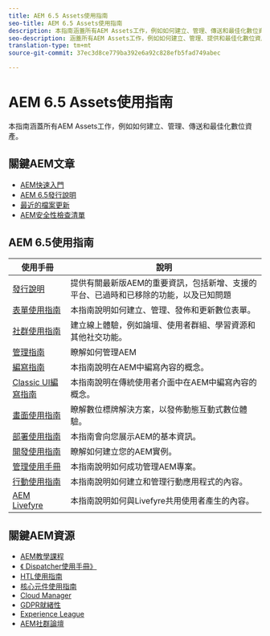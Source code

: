 ```yaml
---
title: AEM 6.5 Assets使用指南
seo-title: AEM 6.5 Assets使用指南
description: 本指南涵蓋所有AEM Assets工作，例如如何建立、管理、傳送和最佳化數位資產。
seo-description: 涵蓋所有AEM Assets工作，例如如何建立、管理、提供和最佳化數位資產。
translation-type: tm+mt
source-git-commit: 37ec3d8ce779ba392e6a92c828efb5fad749abec

---
```



# AEM 6.5 Assets使用指南

本指南涵蓋所有AEM Assets工作，例如如何建立、管理、傳送和最佳化數位資產。

## 關鍵AEM文章

* [AEM快速入門](https://helpx.adobe.com/experience-manager/get-started.html)
* [AEM 6.5發行說明](/help/release-notes/home.md)
* [最近的檔案更新](https://helpx.adobe.com/experience-manager/documentation-updates.html)
* [AEM安全性檢查清單](/help/sites-administering/security-checklist.md)

## AEM 6.5使用指南

| 使用手冊 | 說明 |
|--- |---|
| [發行說明](/help/release-notes/home.md) | 提供有關最新版AEM的重要資訊，包括新增、支援的平台、已過時和已移除的功能，以及已知問題 |
| [表單使用指南](/help/forms/home.md) | 本指南說明如何建立、管理、發佈和更新數位表單。 |
| [社群使用指南](/help/communities/home.md) | 建立線上體驗，例如論壇、使用者群組、學習資源和其他社交功能。 |
| [管理指南](/help/sites-administering/home.md) | 瞭解如何管理AEM |
| [編寫指南](/help/sites-authoring/home.md) | 本指南說明在AEM中編寫內容的概念。 |
| [Classic UI編寫指南](/help/sites-classic-ui-authoring/home.md) | 本指南說明在傳統使用者介面中在AEM中編寫內容的概念。 |
| [畫面使用指南](https://docs.adobe.com/content/help/en/experience-manager-screens/user-guide/aem-screens-introduction.html) | 瞭解數位標牌解決方案，以發佈動態互動式數位體驗。 |
| [部署使用指南](/help/sites-deploying/home.md) | 本指南會向您展示AEM的基本資訊。 |
| [開發使用指南](/help/sites-developing/home.md) | 瞭解如何建立您的AEM實例。 |
| [管理使用手冊](/help/managing/home.md) | 本指南說明如何成功管理AEM專案。 |
| [行動使用指南](/help/mobile/home.md) | 本指南說明如何建立和管理行動應用程式的內容。 |
| [AEM Livefyre](https://marketing.adobe.com/resources/help/en_US/livefyre/home.html) | 本指南說明如何與Livefyre共用使用者產生的內容。 |

## 關鍵AEM資源

* [AEM教學課程](https://helpx.adobe.com/experience-manager/kt/index/aem-6-4-videos.html)
* [《 Dispatcher使用手冊》](https://docs.adobe.com/content/help/en/experience-manager-dispatcher/using/dispatcher.html)
* [HTL使用指南](https://docs.adobe.com/content/help/en/experience-manager-htl/using/overview.html)
* [核心元件使用指南](https://docs.adobe.com/content/help/en/experience-manager-core-components/using/introduction.html)
* [Cloud Manager](https://docs.adobe.com/content/help/en/experience-manager-cloud-manager/using/introduction-to-cloud-manager.html)
* [GDPR就緒性](/help/managing/data-protection-and-privacy.md)
* [Experience League](https://guided.adobe.com/?promoid=K42KVXHD&mv=other#solutions/experience-manager)
* [AEM社群論壇](https://forums.adobe.com/community/experience-cloud/marketing-cloud/experience-manager)